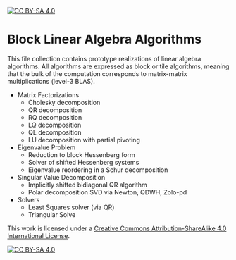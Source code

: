 [![CC BY-SA 4.0][cc-by-sa-shield]][cc-by-sa]

# Block Linear Algebra Algorithms

This file collection contains prototype realizations of linear algebra algorithms. All algorithms are expressed as block or tile algorithms, meaning that the bulk of the computation corresponds to matrix-matrix multiplications (level-3 BLAS).

 * Matrix Factorizations
   - Cholesky decomposition
   - QR decomposition
   - RQ decomposition
   - LQ decomposition
   - QL decomposition
   - LU decomposition with partial pivoting
 * Eigenvalue Problem
   - Reduction to block Hessenberg form
   - Solver of shifted Hessenberg systems
   - Eigenvalue reordering in a Schur decomposition
 * Singular Value Decomposition
   - Implicitly shifted bidiagonal QR algorithm
   - Polar decomposition SVD via Newton, QDWH, Zolo-pd
 * Solvers
   - Least Squares solver (via QR)
   - Triangular Solve


This work is licensed under a
[Creative Commons Attribution-ShareAlike 4.0 International License][cc-by-sa].

[![CC BY-SA 4.0][cc-by-sa-image]][cc-by-sa]

[cc-by-sa]: http://creativecommons.org/licenses/by-sa/4.0/
[cc-by-sa-image]: https://licensebuttons.net/l/by-sa/4.0/88x31.png
[cc-by-sa-shield]: https://img.shields.io/badge/License-CC%20BY--SA%204.0-lightgrey.svg
